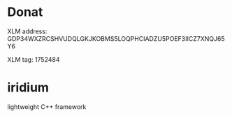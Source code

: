 # Donat

XLM address: GDP34WXZRCSHVUDQLGKJKOBMS5LOQPHCIADZU5POEF3IICZ7XNQJ65Y6

XLM tag: 1752484

# iridium
lightweight C++ framework
